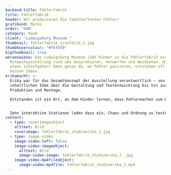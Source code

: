 ```yaml
---
backend-title: Fehlerfabrik
title: Fehlerfabrik
header: Wir produzieren die fabelhaftesten Fehler!
grafikund: Murks
order: "500"
category: Raum
client: "Ludwigsburg Museum "
thumbnail: fehlerfabrik_titelbild_1.jpg
thumbhovercolour: "#f5f4f0"
bigthumbnail: true
werwaswieso: Das Ludwigsburg Museum lädt Kinder in die Fehlerfabrik ein – eine
  Mitmachausstellung rund ums Ausprobieren, Verwerfen und Neudenken. Hier darf
  etwas schiefgehen! Denn genau da, wo Fehler passieren, entstehen oft die
  besten Ideen.
erikamacht: >-
  Erika war für das Gesamtkonzept der Ausstellung verantwortlich – von der
  inhaltlichen Idee über die Gestaltung und Textentwicklung bis hin zur
  Produktion und Montage.

  Entstanden ist ein Ort, an dem Kinder lernen, dass Fehlermachen zum Erfinden dazugehört – und dass man manchmal einfach den Mut braucht, nochmal von vorn anzufangen.


  Zehn interaktive Stationen laden dazu ein, Chaos und Ordnung zu testen, eigene Regeln zu erfinden und den Mut zum Weitermachen zu entdecken: Blumenbeete neu bestücken, Türme mit verrückten Regeln bauen, mit einem Roboter tanzen, den Weg durch den Pups-Parcours finden, Neues aus Kaputtem zusammensetzen, am Fließband Fantasietiere herstellen, blind Bilder kleben oder Entschuldigungen stempeln – überall darf probiert, getüftelt und gelacht werden.
content:
  - type: coverimageobject
    alttext: Bild
    coverimage: fehlerfabrik_studioerika_1.jpg
  - type: image-video
    image-video-left: false
    image-video-imageobject:
      alttext: Bild
      image-video-image: fehlerfabrik_studioerika_7_.jpg
    image-video-mp4fileobject:
      image-video-mp4file: fehlerfabrik_studioerika_2.mp4
---
```

